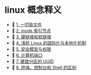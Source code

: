 # linux 概念释义

* 📄 [1. 一切皆文件](siyuan://blocks/20240403215644-0halvvy)
* 📄 [2. inode 索引节点](siyuan://blocks/20240403215659-njenehp)
* 📄 [3. 硬链接和软链接](siyuan://blocks/20240403215740-kddenc3)
* 📄 [4. 浅析 Linux 的国际化与本地化机制](siyuan://blocks/20240403215818-83qhhse)
* 📄 [5. 安全模型与权限](siyuan://blocks/20240403215936-ta4ssfo)
* 📄 [6. 计算机端口](siyuan://blocks/20240403220010-xdkagh6)
* 📄 [7. 硬盘分区的 UUID](siyuan://blocks/20240403220159-2mts8ei)
* 📄 [8. 终端、控制台和 Shell 的区别](siyuan://blocks/20240403220248-jow5p5l)

　　‍
